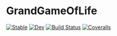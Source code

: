 # GrandGameOfLife

[![Stable](https://img.shields.io/badge/docs-stable-blue.svg)](https://Arkoniak.github.io/GrandGameOfLife.jl/stable)
[![Dev](https://img.shields.io/badge/docs-dev-blue.svg)](https://Arkoniak.github.io/GrandGameOfLife.jl/dev)
[![Build Status](https://travis-ci.com/Arkoniak/GrandGameOfLife.jl.svg?branch=master)](https://travis-ci.com/Arkoniak/GrandGameOfLife.jl)
[![Coveralls](https://coveralls.io/repos/github/Arkoniak/GrandGameOfLife.jl/badge.svg?branch=master)](https://coveralls.io/github/Arkoniak/GrandGameOfLife.jl?branch=master)
